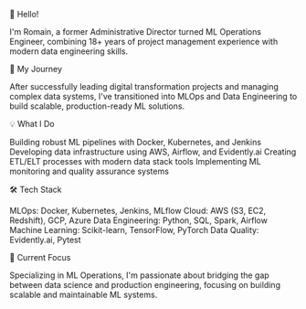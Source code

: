 👋 Hello!

I'm Romain, a former Administrative Director turned ML Operations Engineer, combining 18+ years of project management experience with modern data engineering skills.

🔄 My Journey

After successfully leading digital transformation projects and managing complex data systems, I've transitioned into MLOps and Data Engineering to build scalable, production-ready ML solutions.

💡 What I Do

Building robust ML pipelines with Docker, Kubernetes, and Jenkins
Developing data infrastructure using AWS, Airflow, and Evidently.ai
Creating ETL/ELT processes with modern data stack tools
Implementing ML monitoring and quality assurance systems

🛠 Tech Stack

MLOps: Docker, Kubernetes, Jenkins, MLflow
Cloud: AWS (S3, EC2, Redshift), GCP, Azure
Data Engineering: Python, SQL, Spark, Airflow
Machine Learning: Scikit-learn, TensorFlow, PyTorch
Data Quality: Evidently.ai, Pytest

🎯 Current Focus

Specializing in ML Operations, I'm passionate about bridging the gap between data science and production engineering, focusing on building scalable and maintainable ML systems.
